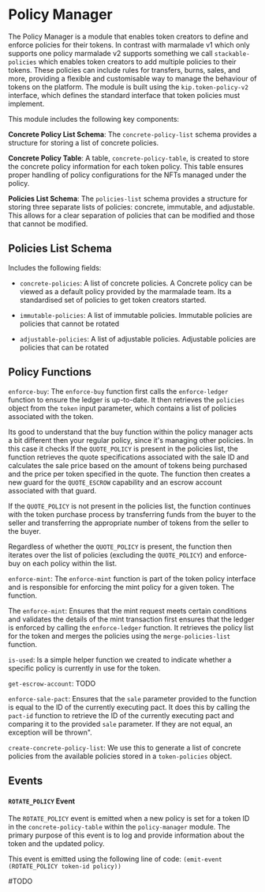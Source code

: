 
# Policy Manager

The Policy Manager is a module that enables token creators to define and enforce policies for their tokens. In contrast with marmalade v1 which only supports one policy marmalade v2 supports something we call `stackable-policies` which enables token creators to add multiple policies to their tokens. These policies can include rules for transfers, burns, sales, and more, providing a flexible and customisable way to manage the behaviour of tokens on the platform. The module is built using the `kip.token-policy-v2` interface, which defines the standard interface that token policies must implement.

  
This module includes the following key components:
  

**Concrete Policy List Schema**: The `concrete-policy-list` schema provides a structure for storing a list of concrete policies.

**Concrete Policy Table**: A table, `concrete-policy-table`, is created to store the concrete policy information for each token policy. This table ensures proper handling of policy configurations for the NFTs managed under the policy.

**Policies List Schema**: The `policies-list` schema provides a structure for storing three separate lists of policies: concrete, immutable, and adjustable. This allows for a clear separation of policies that can be modified and those that cannot be modified.


  
## Policies List Schema
 Includes the following fields:


-  `concrete-policies`: A list of concrete policies.
A Concrete policy can be viewed as a default policy provided by the marmalade team. Its a standardised set of policies to get token creators started.
  

-  `immutable-policies`: A list of immutable policies.
Immutable policies are policies that cannot be rotated

  
-  `adjustable-policies`: A list of adjustable policies.
Adjustable policies are policies that can be rotated

  

  

## Policy Functions
  
`enforce-buy`: The `enforce-buy` function first calls the `enforce-ledger` function to ensure the ledger is up-to-date. It then retrieves the `policies` object from the `token` input parameter, which contains a list of policies associated with the token.

Its good to understand that the buy function within the policy manager acts a bit different then your regular policy, since it's managing other policies. In this case it checks
If the `QUOTE_POLICY` is present in the policies list, the function retrieves the quote specifications associated with the sale ID and calculates the sale price based on the amount of tokens being purchased and the price per token specified in the quote. The function then creates a new guard for the `QUOTE_ESCROW` capability and an escrow account associated with that guard.

If the `QUOTE_POLICY` is not present in the policies list, the function continues with the token purchase process by transferring funds from the buyer to the seller and transferring the appropriate number of tokens from the seller to the buyer.

Regardless of whether the `QUOTE_POLICY` is present, the function then iterates over the list of policies (excluding the `QUOTE_POLICY`) and enforce-buy on each policy within the list.


`enforce-mint`: The `enforce-mint` function is part of the token policy interface and is responsible for enforcing the mint policy for a given token. The function.

The `enforce-mint`: Ensures that the mint request meets certain conditions and validates the details of the mint transaction first ensures that the ledger is enforced by calling the `enforce-ledger` function. It retrieves the policy list for the token and merges the policies using the `merge-policies-list` function. 

  
`is-used`:  Is a simple helper function we created to indicate whether a specific policy is currently in use for the token.

`get-escrow-account`:  TODO


`enforce-sale-pact`: Ensures that the `sale` parameter provided to the function is equal to the ID of the currently executing pact. It does this by calling the `pact-id` function to retrieve the ID of the currently executing pact and comparing it to the provided `sale` parameter. If they are not equal, an exception will be thrown". 


`create-concrete-policy-list`: We use this to generate a list of concrete policies from the available policies stored in a `token-policies` object.

## Events

 
#### `ROTATE_POLICY` Event
  
The `ROTATE_POLICY` event is emitted when a new policy is set for a token ID in the `concrete-policy-table` within the `policy-manager` module. The primary purpose of this event is to log and provide information about the token and the updated policy.

This event is emitted using the following line of code:
`(emit-event (ROTATE_POLICY token-id policy))`

#TODO

  
